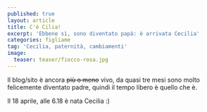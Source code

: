 ```yaml
---
published: true
layout: article
title: C'è Cilia!
excerpt: 'Ebbene sì, sono diventato papà: è arrivata Cecilia'
categories: figliame
tag: 'Cecilia, paternità, cambiamenti'
image:
  teaser: teaser/fiocco-rosa.jpg
---
```

Il blog/sito è ancora <s>più o meno</s> vivo, da quasi tre mesi sono molto felicemente diventato padre, quindi il tempo libero è quello che è.

Il 18 aprile, alle 6.18 è nata Cecilia :)
